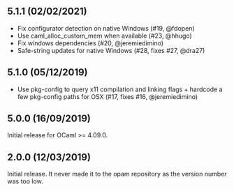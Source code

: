 5.1.1 (02/02/2021)
------------------

- Fix configurator detection on native Windows (#19, @fdopen)
- Use caml_alloc_custom_mem when available (#23, @hhugo)
- Fix windows dependencies (#20, @jeremiedimino)
- Safe-string updates for native Windows (#28, fixes #27, @dra27)

5.1.0 (05/12/2019)
------------------

- Use pkg-config to query x11 compilation and linking flags + hardcode
  a few pkg-config paths for OSX (#17, fixes #16, @jeremiedimino)

5.0.0 (16/09/2019)
------------------

Initial release for OCaml >= 4.09.0.

2.0.0 (12/03/2019)
------------------

Initial release. It never made it to the opam repository as the
version number was too low.
